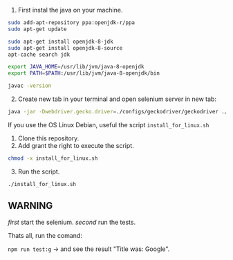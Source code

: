 1. First instal the java on your machine.

```bash
sudo add-apt-repository ppa:openjdk-r/ppa
sudo apt-get update

sudo apt-get install openjdk-8-jdk
sudo apt-get install openjdk-8-source
apt-cache search jdk
```

```bash
export JAVA_HOME=/usr/lib/jvm/java-8-openjdk
export PATH=$PATH:/usr/lib/jvm/java-8-openjdk/bin

javac -version
```
2. Create new tab in your terminal and open selenium server in new tab:

```bash
java -jar -Dwebdriver.gecko.driver=./configs/geckodriver/geckodriver ./configs/geckodriver/selenium_server.jar ;
```

If you use the OS Linux Debian, useful the script `install_for_linux.sh`
1. Clone this repository.
2. Add grant the right to execute the script.

```bash
chmod -x install_for_linux.sh
```

3. Run the script.
```bash
./install_for_linux.sh
```

## WARNING
*first* start the selenium.
*second* run the tests.

Thats all, run the comand:

`npm run test:g` -> and see the result "Title was: Google".
